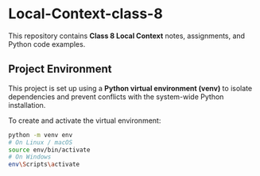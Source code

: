 # Local-Context-class-8

This repository contains **Class 8 Local Context** notes, assignments, and Python code examples.

## Project Environment

This project is set up using a **Python virtual environment (venv)** to isolate dependencies and prevent conflicts with the system-wide Python installation.

To create and activate the virtual environment:

```bash
python -m venv env
# On Linux / macOS
source env/bin/activate
# On Windows
env\Scripts\activate

